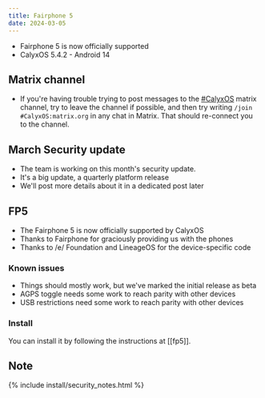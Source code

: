 ```yaml
---
title: Fairphone 5
date: 2024-03-05
---
```


* Fairphone 5 is now officially supported
* CalyxOS 5.4.2 - Android 14

## Matrix channel

* If you're having trouble trying to post messages to the [#CalyxOS](https://app.element.io/#/room/#CalyxOS:matrix.org) matrix channel, try to leave the channel if possible, and then try writing `/join #CalyxOS:matrix.org` in any chat in Matrix. That should re-connect you to the channel.

## March Security update

* The team is working on this month's security update.
* It's a big update, a quarterly platform release
* We'll post more details about it in a dedicated post later

## FP5

* The Fairphone 5 is now officially supported by CalyxOS
* Thanks to Fairphone for graciously providing us with the phones
* Thanks to /e/ Foundation and LineageOS for the device-specific code

### Known issues

* Things should mostly work, but we've marked the initial release as beta
* AGPS toggle needs some work to reach parity with other devices
* USB restrictions need some work to reach parity with other devices

### Install

You can install it by following the instructions at [[fp5]].

## Note

{% include install/security_notes.html %}
